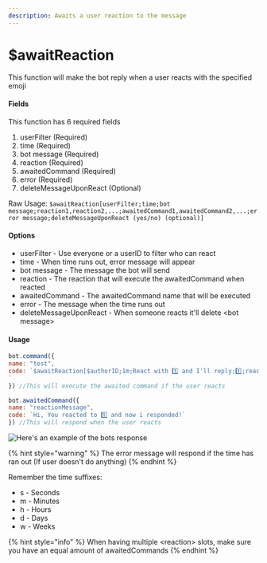 ```yaml
---
description: Awaits a user reaction to the message
---
```


# $awaitReaction

This function will make the bot reply when a user reacts with the specified emoji

#### Fields

This function has 6 required fields

1. userFilter (Required)
2. time (Required)
3. bot message (Required)
4. reaction (Required)
5. awaitedCommand (Required)
6. error (Required)
7. deleteMessageUponReact (Optional)

Raw Usage: `$awaitReaction[userFilter;time;bot message;reaction1,reaction2,...;awaitedCommand1,awaitedCommand2,...;error message;deleteMessageUponReact (yes/no) (optional)]`

#### Options

* userFilter - Use everyone or a userID to filter who can react
* time - When time runs out, error message will appear
* bot message - The message the bot will send
* reaction - The reaction that will execute the awaitedCommand when reacted
* awaitedCommand - The awaitedCommand name that will be executed
* error - The message when the time runs out
* deleteMessageUponReact - When someone reacts it'll delete \<bot message>

#### Usage

```javascript
bot.command({
name: "test",
code: `$awaitReaction[$authorID;1m;React with 1️⃣ and I'll reply;1️⃣;reactionMessage;Command Timed out] !
`
}) //This will execute the awaited command if the user reacts

bot.awaitedCommand({
name: "reactionMessage",
code: `Hi, You reacted to 1️⃣ and now i responded!`
}) //This will respond when the user reacts
```

![Here's an example of the bots response](<../../.gitbook/assets/image (2).png>)

{% hint style="warning" %}
The error message will respond if the time has ran out (If user doesn't do anything)
{% endhint %}

Remember the time suffixes:

* s - Seconds
* m - Minutes
* h - Hours
* d - Days
* w - Weeks

{% hint style="info" %}
When having multiple \<reaction> slots, make sure you have an equal amount of awaitedCommands
{% endhint %}
